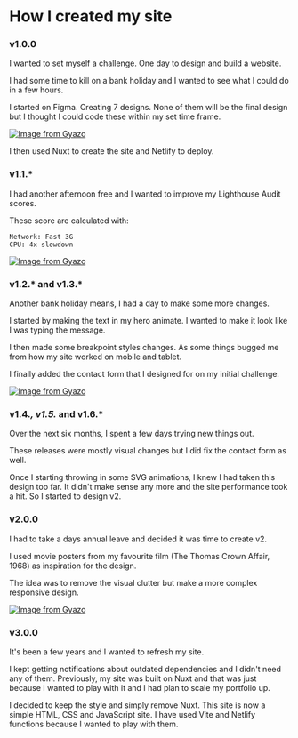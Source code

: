 # How I created my site

### v1.0.0
I wanted to set myself a challenge. One day to design and build a website.

I had some time to kill on a bank holiday and I wanted to see what I could do in a few hours.

I started on Figma. Creating 7 designs. None of them will be the final design but I thought I could code these within my set time frame.

[![Image from Gyazo](https://i.gyazo.com/7a03b42c3d226e79608e278b5897fe53.png)](https://gyazo.com/7a03b42c3d226e79608e278b5897fe53)

I then used Nuxt to create the site and Netlify to deploy.

### v1.1.*
I had another afternoon free and I wanted to improve my Lighthouse Audit scores.

These score are calculated with:

```
Network: Fast 3G
CPU: 4x slowdown
```

[![Image from Gyazo](https://i.gyazo.com/5624cf5d3805e3861d1b96608c11fbcc.png)](https://gyazo.com/5624cf5d3805e3861d1b96608c11fbcc)

### v1.2.* and v1.3.*
Another bank holiday means, I had a day to make some more changes.

I started by making the text in my hero animate. I wanted to make it look like I was typing the message.

I then made some breakpoint styles changes. As some things bugged me from how my site worked on mobile and tablet.

I finally added the contact form that I designed for on my initial challenge.

[![Image from Gyazo](https://i.gyazo.com/828813f626e979d9ba5477d02d4ac44e.png)](https://gyazo.com/828813f626e979d9ba5477d02d4ac44e)

### v1.4.*, v1.5.* and v1.6.*

Over the next six months, I spent a few days trying new things out.

These releases were mostly visual changes but I did fix the contact form as well.

Once I starting throwing in some SVG animations, I knew I had taken this design too far. It didn't make sense any more and the site performance took a hit. So I started to design v2.

### v2.0.0

I had to take a days annual leave and decided it was time to create v2.

I used movie posters from my favourite film (The Thomas Crown Affair, 1968) as inspiration for the design.

The idea was to remove the visual clutter but make a more complex responsive design.

[![Image from Gyazo](https://i.gyazo.com/8a15785ebc1c3847339b7fd24a18a9fd.png)](https://gyazo.com/8a15785ebc1c3847339b7fd24a18a9fd)

### v3.0.0
It's been a few years and I wanted to refresh my site.

I kept getting notifications about outdated dependencies and I didn't need any of them. Previously, my site was built on Nuxt and that was just because I wanted to play with it and I had plan to scale my portfolio up.

I decided to keep the style and simply remove Nuxt. This site is now a simple HTML, CSS and JavaScript site. I have used Vite and Netlify functions because I wanted to play with them.
